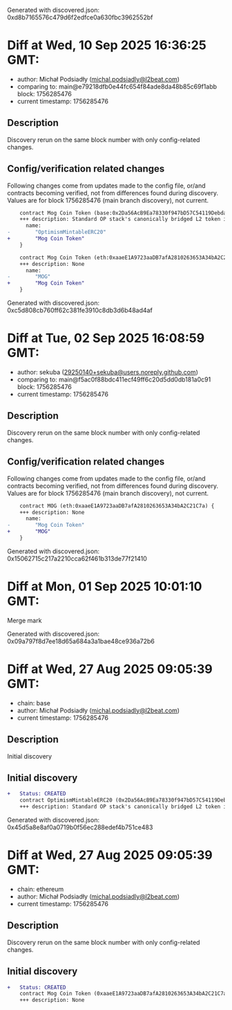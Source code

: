 Generated with discovered.json: 0xd8b7165576c479d6f2edfce0a630fbc3962552bf

# Diff at Wed, 10 Sep 2025 16:36:25 GMT:

- author: Michał Podsiadły (<michal.podsiadly@l2beat.com>)
- comparing to: main@e79218dfb0e44fc654f84ade8da48b85c69f1abb block: 1756285476
- current timestamp: 1756285476

## Description

Discovery rerun on the same block number with only config-related changes.

## Config/verification related changes

Following changes come from updates made to the config file,
or/and contracts becoming verified, not from differences found during
discovery. Values are for block 1756285476 (main branch discovery), not current.

```diff
    contract Mog Coin Token (base:0x2Da56AcB9Ea78330f947bD57C54119Debda7AF71) {
    +++ description: Standard OP stack's canonically bridged L2 token implementation with upgrade capabilities.
      name:
-        "OptimismMintableERC20"
+        "Mog Coin Token"
    }
```

```diff
    contract Mog Coin Token (eth:0xaaeE1A9723aaDB7afA2810263653A34bA2C21C7a) {
    +++ description: None
      name:
-        "MOG"
+        "Mog Coin Token"
    }
```

Generated with discovered.json: 0xc5d808cb760ff62c381fe3910c8db3d6b48ad4af

# Diff at Tue, 02 Sep 2025 16:08:59 GMT:

- author: sekuba (<29250140+sekuba@users.noreply.github.com>)
- comparing to: main@f5ac0f88bdc411ecf49ff6c20d5dd0db181a0c91 block: 1756285476
- current timestamp: 1756285476

## Description

Discovery rerun on the same block number with only config-related changes.

## Config/verification related changes

Following changes come from updates made to the config file,
or/and contracts becoming verified, not from differences found during
discovery. Values are for block 1756285476 (main branch discovery), not current.

```diff
    contract MOG (eth:0xaaeE1A9723aaDB7afA2810263653A34bA2C21C7a) {
    +++ description: None
      name:
-        "Mog Coin Token"
+        "MOG"
    }
```

Generated with discovered.json: 0x15062715c217a2210cca62f461b313de77f21410

# Diff at Mon, 01 Sep 2025 10:01:10 GMT:

Merge mark

Generated with discovered.json: 0x09a797f8d7ee18d65a684a3a1bae48ce936a72b6

# Diff at Wed, 27 Aug 2025 09:05:39 GMT:

- chain: base
- author: Michał Podsiadły (<michal.podsiadly@l2beat.com>)
- current timestamp: 1756285476

## Description

Initial discovery

## Initial discovery

```diff
+   Status: CREATED
    contract OptimismMintableERC20 (0x2Da56AcB9Ea78330f947bD57C54119Debda7AF71)
    +++ description: Standard OP stack's canonically bridged L2 token implementation with upgrade capabilities.
```

Generated with discovered.json: 0x45d5a8e8af0a0719b0f56ec288edef4b751ce483

# Diff at Wed, 27 Aug 2025 09:05:39 GMT:

- chain: ethereum
- author: Michał Podsiadły (<michal.podsiadly@l2beat.com>)
- current timestamp: 1756285476

## Description

Discovery rerun on the same block number with only config-related changes.

## Initial discovery

```diff
+   Status: CREATED
    contract Mog Coin Token (0xaaeE1A9723aaDB7afA2810263653A34bA2C21C7a)
    +++ description: None
```

